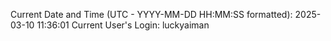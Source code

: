 Current Date and Time (UTC - YYYY-MM-DD HH:MM:SS formatted): 2025-03-10 11:36:01
Current User's Login: luckyaiman
